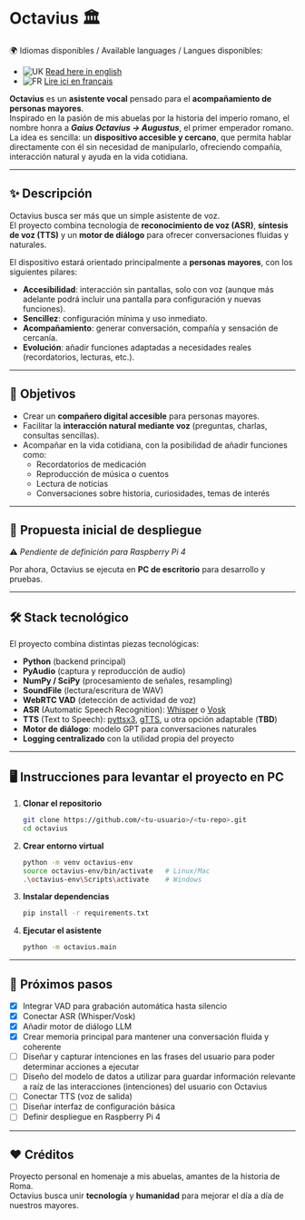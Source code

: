 # Octavius 🏛️
🌍 Idiomas disponibles / Available languages  / Langues disponibles:

- ![UK](https://flagcdn.com/w20/gb.png) [Read here in english](README.en.md)
- ![FR](https://flagcdn.com/w20/fr.png) [Lire ici en français](README.fr.md)

**Octavius** es un **asistente vocal** pensado para el **acompañamiento de personas mayores**.  
Inspirado en la pasión de mis abuelas por la historia del imperio romano, el nombre honra a ***Gaius Octavius → Augustus***, el primer emperador romano.  
La idea es sencilla: un **dispositivo accesible y cercano**, que permita hablar directamente con él sin necesidad de manipularlo, ofreciendo compañía, interacción natural y ayuda en la vida cotidiana.

---

## ✨ Descripción

Octavius busca ser más que un simple asistente de voz.  
El proyecto combina tecnología de **reconocimiento de voz (ASR)**, **síntesis de voz (TTS)** y un **motor de diálogo** para ofrecer conversaciones fluidas y naturales.  

El dispositivo estará orientado principalmente a **personas mayores**, con los siguientes pilares:

- **Accesibilidad**: interacción sin pantallas, solo con voz (aunque más adelante podrá incluir una pantalla para configuración y nuevas funciones).  
- **Sencillez**: configuración mínima y uso inmediato.  
- **Acompañamiento**: generar conversación, compañía y sensación de cercanía.  
- **Evolución**: añadir funciones adaptadas a necesidades reales (recordatorios, lecturas, etc.).

---

## 🎯 Objetivos

- Crear un **compañero digital accesible** para personas mayores.  
- Facilitar la **interacción natural mediante voz** (preguntas, charlas, consultas sencillas).  
- Acompañar en la vida cotidiana, con la posibilidad de añadir funciones como:  
  - Recordatorios de medicación  
  - Reproducción de música o cuentos  
  - Lectura de noticias  
  - Conversaciones sobre historia, curiosidades, temas de interés  

---

## 🚀 Propuesta inicial de despliegue

⚠️ *Pendiente de definición para Raspberry Pi 4*  

Por ahora, Octavius se ejecuta en **PC de escritorio** para desarrollo y pruebas.

---

## 🛠️ Stack tecnológico

El proyecto combina distintas piezas tecnológicas:

- **Python** (backend principal)  
- **PyAudio** (captura y reproducción de audio)  
- **NumPy / SciPy** (procesamiento de señales, resampling)  
- **SoundFile** (lectura/escritura de WAV)  
- **WebRTC VAD** (detección de actividad de voz)  
- **ASR** (Automatic Speech Recognition): [Whisper](https://github.com/openai/whisper) o [Vosk](https://alphacephei.com/vosk/)  
- **TTS** (Text to Speech): [pyttsx3](https://pyttsx3.readthedocs.io/), [gTTS](https://pypi.org/project/gTTS/), u otra opción adaptable  (**TBD**)
- **Motor de diálogo**: modelo GPT para conversaciones naturales  
- **Logging centralizado** con la utilidad propia del proyecto 

---

## 🖥️ Instrucciones para levantar el proyecto en PC

1. **Clonar el repositorio**
   ```bash
   git clone https://github.com/<tu-usuario>/<tu-repo>.git
   cd octavius
   ```
2. **Crear entorno virtual**
    ```bash
    python -m venv octavius-env
    source octavius-env/bin/activate   # Linux/Mac
    .\octavius-env\Scripts\activate    # Windows
    ```
3. **Instalar dependencias**
    ```bash
    pip install -r requirements.txt
    ```
4. **Ejecutar el asistente**
    ```bash
    python -m octavius.main
    ```
---

## 📌 Próximos pasos

- [x] Integrar VAD para grabación automática hasta silencio  
- [x] Conectar ASR (Whisper/Vosk)  
- [x] Añadir motor de diálogo LLM
- [x] Crear memoria principal para mantener una conversación fluida y coherente
- [ ] Diseñar y capturar intenciones en las frases del usuario para poder determinar acciones a ejecutar
- [ ] Diseño del modelo de datos a utilizar para guardar información relevante a raíz de las interacciones (intenciones) del usuario con Octavius
- [ ] Conectar TTS (voz de salida)  
- [ ] Diseñar interfaz de configuración básica  
- [ ] Definir despliegue en Raspberry Pi 4  

---

## ❤️ Créditos

Proyecto personal en homenaje a mis abuelas, amantes de la historia de Roma.  
Octavius busca unir **tecnología** y **humanidad** para mejorar el día a día de nuestros mayores.